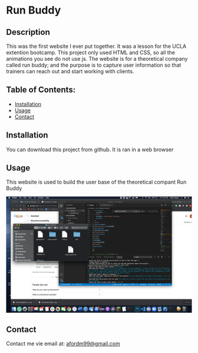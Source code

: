
# Run Buddy
## Description 
This was the first website I ever put together.  It was a lesson for the UCLA extention bootcamp.  This project only used HTML and CSS, so all the animations you see do not use js.  The website is for a theoretical company called run buddy; and the purpose is to capture user information so that trainers can reach out and start working with clients.  
## Table of Contents:
* [Installation](#Installation) 
* [Usage](#usage) 
* [Contact](#contact)
    
## Installation
You can download this project from github.  It is ran in a web browser
## Usage
This website is used to build the user base of the theoretical compant Run Buddy

![](./test.png)
## Contact
Contact me vie email at: afordm99@gmail.com
